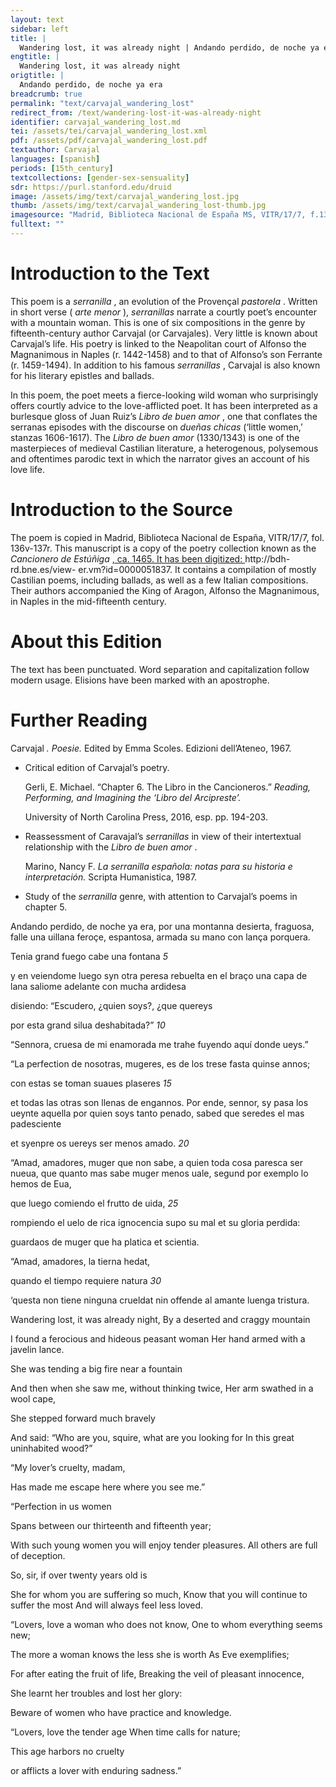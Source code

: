 ```yaml
---
layout: text
sidebar: left
title: |
  Wandering lost, it was already night | Andando perdido, de noche ya era
engtitle: |
  Wandering lost, it was already night
origtitle: |
  Andando perdido, de noche ya era
breadcrumb: true
permalink: "text/carvajal_wandering_lost"
redirect_from: /text/wandering-lost-it-was-already-night
identifier: carvajal_wandering_lost.md
tei: /assets/tei/carvajal_wandering_lost.xml
pdf: /assets/pdf/carvajal_wandering_lost.pdf
textauthor: Carvajal
languages: [spanish]
periods: [15th_century]
textcollections: [gender-sex-sensuality]
sdr: https://purl.stanford.edu/druid 
image: /assets/img/text/carvajal_wandering_lost.jpg
thumb: /assets/img/text/carvajal_wandering_lost-thumb.jpg
imagesource: "Madrid, Biblioteca Nacional de España MS, VITR/17/7, f.138r [Public domain]"
fulltext: ""
---
```




<h1>Introduction to the Text</h1>
<p>This poem is a <i> serranilla</i> , an evolution of the Provençal <i> pastorela</i> . Written in short verse (<i> arte menor</i> ), <i> serranillas </i> narrate a courtly poet’s encounter with a mountain woman. This is one of six compositions in the genre by fifteenth-century author Carvajal (or Carvajales). Very little is known about Carvajal’s life. His poetry is linked to the Neapolitan court of Alfonso the Magnanimous in Naples (r. 1442-1458) and to that of Alfonso’s son Ferrante (r. 1459-1494). In addition to his famous <i> serranillas</i> , Carvajal is also known for his literary epistles and ballads.</p>

<p>In this poem, the poet meets a fierce-looking wild woman who surprisingly offers courtly advice to the love-afflicted poet. It has been interpreted as a burlesque gloss of Juan Ruiz’s <i> Libro de buen amor</i> , one that conflates the serranas episodes with the discourse on <i> dueñas chicas </i> (‘little women,’ stanzas 1606-1617). The <i> Libro de buen amor </i> (1330/1343) is one of the masterpieces of medieval Castilian literature, a heterogenous, polysemous and oftentimes parodic text in which the narrator gives an account of his love life.</p>

<h1>Introduction to the Source</h1>
<p>The poem is copied in Madrid, Biblioteca Nacional de España, VITR/17/7, fol. 136v-137r. This manuscript is a copy of the poetry collection known as the <i> Cancionero de Estúñiga</i> <a href="http://bdh-rd.bne.es/view-" target="_blank"> , ca. 1465. It has been digitized: </a> http://bdh-rd.bne.es/view- er.vm?id=0000051837. It contains a compilation of mostly Castilian poems, including ballads, as well as a few Italian compositions. Their authors accompanied the King of Aragon, Alfonso the Magnanimous, in Naples in the mid-fifteenth century.</p>

<h1>About this Edition</h1>
<p>The text has been punctuated. Word separation and capitalization follow modern usage. Elisions have been marked with an apostrophe.</p>

<h1>Further Reading</h1>
<p>Carvajal<i> . Poesie. </i> Edited by Emma Scoles. Edizioni dell’Ateneo, 1967.</p>
<ul id="l1">
<li data-list-text="•">
<p>Critical edition of Carvajal’s poetry.</p>
<p>Gerli, E. Michael. “Chapter 6. The Libro in the Cancioneros.” <i> Reading, Performing, and Imagining the ‘Libro del Arcipreste’.</i></p>
<p>University of North Carolina Press, 2016, esp. pp. 194-203.</p>
</li>
<li data-list-text="•">
<p>Reassessment of Caravajal’s <em>serranillas</em> in view of their intertextual relationship with the <em>Libro de buen amor</em> .</p>
<p>Marino, Nancy F. <i> La serranilla española: notas para su historia e interpretación. </i> Scripta Humanistica, 1987.</p>
</li>
<li data-list-text="•">
<p>Study of the <em>serranilla</em> genre, with attention to Carvajal’s poems in chapter 5.</p>
</li>
</ul>

<p>Andando perdido, de noche ya era, por una montanna desierta, fraguosa, falle una uillana feroçe, espantosa, armada su mano con lança porquera.</p>
<p>Tenia grand fuego cabe una fontana <em>5</em></p>
<p>y en veiendome luego syn otra peresa rebuelta en el braço una capa de lana saliome adelante con mucha ardidesa</p>
<p>disiendo: “Escudero, ¿quien soys?, ¿que quereys</p>
<p>por esta grand silua deshabitada?” <em>10</em></p>
<p>“Sennora, cruesa de mi enamorada me trahe fuyendo aquí donde ueys.”</p>
<p>“La perfection de nosotras, mugeres, es de los trese fasta quinse annos;</p>
<p>con estas se toman suaues plaseres <em>15</em></p>
<p>et todas las otras son llenas de engannos. Por ende, sennor, sy pasa los ueynte aquella por quien soys tanto penado, sabed que seredes el mas padesciente</p>
<p>et syenpre os uereys ser menos amado. <em>20</em></p>
<p>“Amad, amadores, muger que non sabe, a quien toda cosa paresca ser nueua, que quanto mas sabe muger menos uale, segund por exemplo lo hemos de Eua,</p>
<p>que luego comiendo el frutto de uida, <em>25</em></p>
<p>rompiendo el uelo de rica ignocencia supo su mal et su gloria perdida:</p>
<p>guardaos de muger que ha platica et scientia.</p>
<p>“Amad, amadores, la tierna hedat,</p>
<p>quando el tiempo requiere natura <em>30</em></p>
<p>‘questa non tiene ninguna crueldat nin offende al amante luenga tristura.</p>
<p>Wandering lost, it was already night, By a deserted and craggy mountain</p>
<p>I found a ferocious and hideous peasant woman Her hand armed with a javelin lance.</p>

<p>She was tending a big fire near a fountain</p>
<p>And then when she saw me, without thinking twice, Her arm swathed in a wool cape,</p>
<p>She stepped forward much bravely</p>
<p>And said: “Who are you, squire, what are you looking for In this great uninhabited wood?”</p>
<p>“My lover’s cruelty, madam,</p>
<p>Has made me escape here where you see me.”</p>

<p>“Perfection in us women</p>
<p>Spans between our thirteenth and fifteenth year;</p>
<p>With such young women you will enjoy tender pleasures. All others are full of deception.</p>
<p>So, sir, if over twenty years old is</p>
<p>She for whom you are suffering so much, Know that you will continue to suffer the most And will always feel less loved.</p>

<p>“Lovers, love a woman who does not know, One to whom everything seems new;</p>
<p>The more a woman knows the less she is worth As Eve exemplifies;</p>
<p>For after eating the fruit of life, Breaking the veil of pleasant innocence,</p>
<p>She learnt her troubles and lost her glory:</p>
<p>Beware of women who have practice and knowledge.</p>

<p>“Lovers, love the tender age When time calls for nature;</p>
<p>This age harbors no cruelty</p>
<p>or afflicts a lover with enduring sadness.”</p>

